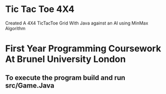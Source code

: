 # Tic Tac Toe 4X4
 Created A 4X4 TicTacToe Grid With Java against an AI using MinMax Algorithm

# First Year Programming Coursework At Brunel University London
## To execute the program build and run src/Game.Java
